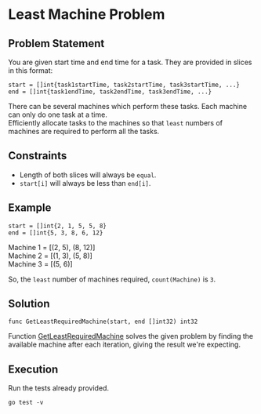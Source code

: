 # Least Machine Problem

## Problem Statement

You are given start time and end time for a task. They are provided in slices in this format:

    start = []int{task1startTime, task2startTime, task3startTime, ...}
    end = []int{task1endTime, task2endTime, task3endTime, ...}

There can be several machines which perform these tasks. Each machine can only do one task at a time. \
Efficiently allocate tasks to the machines so that `least` numbers of machines are required to perform all the tasks.

## Constraints

- Length of both slices will always be `equal`.
- `start[i]` will always be less than `end[i]`.

## Example

    start = []int{2, 1, 5, 5, 8}
    end = []int{5, 3, 8, 6, 12}

Machine 1 = [(2, 5), (8, 12)] \
Machine 2 = [(1, 3), (5, 8)] \
Machine 3 = [(5, 6)]

So, the `least` number of machines required, `count(Machine)` is `3`.

## Solution

```golang
func GetLeastRequiredMachine(start, end []int32) int32
```
Function [GetLeastRequiredMachine](https://github.com/VILJkid/golang-least-machine-problem/blob/bb788a09481d54f6349c8d6e5480bddd0750c6f4/problem.go?plain=1#L87-L96) solves the given problem by finding the available machine after each iteration, giving the result we're expecting.

## Execution

Run the tests already provided.

```shell
go test -v
```